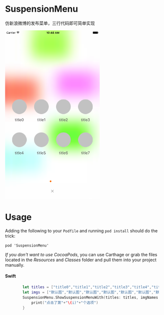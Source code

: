 # SuspensionMenu
仿新浪微博的发布菜单，三行代码即可简单实现

![screenshot](ScreenShots/screenshot.png)

Usage
=====

Adding the following to your `Podfile` and running `pod install` should do the trick:

```
pod 'SuspensionMenu'
```

*If you don't want to use CocoaPods*, you can use Carthage or grab the files located in the *Resources* and *Classes* folder and pull them into your project manually.


#### Swift
```Swift
        let titles = ["title0","title1","title2","title3","title4","title5","title6","title7","title8"]
        let imgs = ["默认图","默认图","默认图","默认图","默认图","默认图","默认图","默认图","默认图"]
        SuspensionMenu.ShowSuspensionMenuWith(titles: titles, imgNames: imgs) { (i) in
            print("点击了第"+"\(i)"+"个选项")
        }
```
